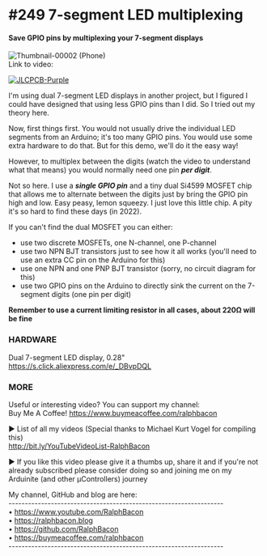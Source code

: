 # #249 7-segment LED multiplexing
#### Save GPIO pins by multiplexing your 7-segment displays

![Thumbnail-00002 (Phone)](https://user-images.githubusercontent.com/20911308/187711776-34264d4e-8e93-4b7c-aa4b-cfeed6a50af7.png)  
Link to video:  

[![JLCPCB-Purple](https://user-images.githubusercontent.com/20911308/159024530-3e083ca1-fea4-4ba9-97d3-a3af3fb979d2.png)](https://www.jlcpcb.com/cem)  

I'm using dual 7-segment LED displays in another project, but I figured I could have designed that using less GPIO pins than I did. So I tried out my theory here.  

Now, first things first. You would not usually drive the individual LED segments from an Arduino; it's too many GPIO pins. You would use some extra hardware to do that. But for this demo, we'll do it the easy way! 

However, to multiplex between the digits (watch the video to understand what that means) you would normally need one pin _**per digit**_.  

Not so here. I use a _**single GPIO pin**_ and a tiny dual Si4599 MOSFET chip that allows me to alternate between the digits just by bring the GPIO pin high and low. Easy peasy, lemon squeezy. I just love this little chip. A pity it's so hard to find these days (in 2022).  

If you can't find the dual MOSFET you can either:

* use two discrete MOSFETs, one N-channel, one P-channel  
* use two NPN BJT transistors just to see how it all works (you'll need to use an extra CC pin on the Arduino for this)
* use one NPN and one PNP BJT transistor (sorry, no circuit diagram for this)
* use two GPIO pins on the Arduino to directly sink the current on the 7-segment digits (one pin per digit)

**Remember to use a current limiting resistor in all cases, about 220Ω will be fine**  

### HARDWARE
Dual 7-segment LED display, 0.28"  
https://s.click.aliexpress.com/e/_DBvpDQL

### MORE  

Useful or interesting video? You can support my channel:  
Buy Me A Coffee! https://www.buymeacoffee.com/ralphbacon  

► List of all my videos
(Special thanks to Michael Kurt Vogel for compiling this)  
http://bit.ly/YouTubeVideoList-RalphBacon

► If you like this video please give it a thumbs up, share it and if you're not already subscribed please consider doing so and joining me on my Arduinite (and other μControllers) journey

My channel, GitHub and blog are here:  
\------------------------------------------------------------------  
• https://www.youtube.com/RalphBacon  
• https://ralphbacon.blog  
• https://github.com/RalphBacon  
• https://buymeacoffee.com/ralphbacon  
\------------------------------------------------------------------
